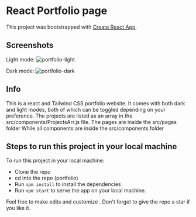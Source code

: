 # React Portfolio page

This project was bootstrapped with [Create React App](https://github.com/facebook/create-react-app).

## Screenshots

Light mode:
![portfolio-light](https://user-images.githubusercontent.com/43953425/159141623-5fcce751-b5c4-401b-979d-2e42c541b177.PNG)


Dark mode:
![portfolio-dark](https://user-images.githubusercontent.com/43953425/159141624-b122104b-3215-44d5-9127-0c96ba33cbd9.PNG)

## Info
This is a react and Tailwind CSS portfolio website.
It comes with both dark and light modes, both of which can be toggled depending on your preference.
The projects are listed as an array in the src/components/ProjectsArr.js file.
The pages are inside the src/pages folder
While all components are inside the src/components folder

## Steps to run this project in your local machine
To run this project in your local machine:

- Clone the repo
- cd into the repo (portfolio)
- Run ```npm install``` to install the dependencies
- Run ```npm start``` to serve the app on your local machine.

Feel free to make edits and customize 
. 
Don't forget to give the repo a star if you like it.
